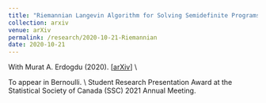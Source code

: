 ```yaml
---
title: "Riemannian Langevin Algorithm for Solving Semidefinite Programs"
collection: arxiv
venue: arXiv 
permalink: /research/2020-10-21-Riemannian
date: 2020-10-21
---
```


With Murat A. Erdogdu (2020). 
\[[arXiv](https://arxiv.org/abs/2010.11176)\] \\
<!--  -->
To appear in Bernoulli. \\
Student Research Presentation Award at the Statistical Society of Canada (SSC) 2021 Annual Meeting. 
